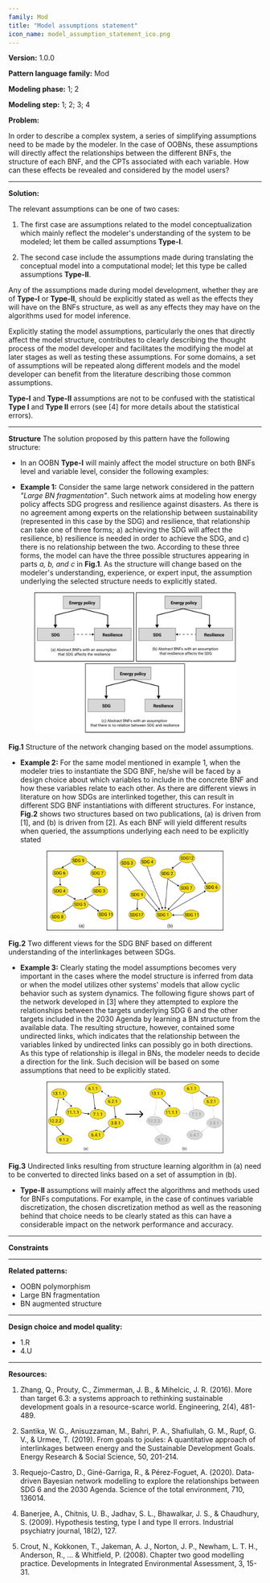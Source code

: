 ```yaml
--- 
family: Mod
title: "Model assumptions statement"
icon_name: model_assumption_statement_ico.png 
--- 
```

 
**Version:** 1.0.0

**Pattern language family:** Mod

**Modeling phase:** 1; 2

**Modeling step:** 1; 2; 3; 4

**Problem:**

In order to describe a complex system, a series of simplifying
assumptions need to be made by the modeler. In the case of OOBNs, these
assumptions will directly affect the relationships between the different
BNFs, the structure of each BNF, and the CPTs associated with each
variable. How can these effects be revealed and considered by the model
users?

***

**Solution:**

The relevant assumptions can be one of two cases:

1. The first case are assumptions related to the model
    conceptualization which mainly reflect the modeler's understanding
    of the system to be modeled; let them be called assumptions
    **Type-I**.

2. The second case include the assumptions made during translating the
    conceptual model into a computational model; let this type be called
    assumptions **Type-II**.

Any of the assumptions made during model development, whether they are
of **Type-I** or **Type-II**, should be explicitly stated as well as the
effects they will have on the BNFs structure, as well as any effects
they may have on the algorithms used for model inference.

Explicitly stating the model assumptions, particularly the ones that directly affect the model structure, contributes to clearly describing the thought process of the model developer and facilitates the modifying the model at later stages as well as testing these assumptions. For some domains, a set of assumptions will be repeated along different models and the model developer can benefit from the literature describing those common assumptions.

**Type-I** and **Type-II** assumptions are not to be confused with the statistical **Type I** and **Type II** errors (see [4] for more details about the statistical errors).

***

**Structure**
The solution proposed by this pattern have the following structure:

- In an OOBN **Type-I** will mainly affect the model structure on both
    BNFs level and variable level, consider the following examples:

- **Example 1:** Consider the same large network considered in the
    pattern *\"Large BN fragmentation\"*. Such network aims at modeling
    how energy policy affects SDG progress and resilience against
    disasters. As there is no agreement among experts on the
    relationship between sustainability (represented in this case by the
    SDG) and resilience, that relationship can take one of three
    forms; a) achieving the SDG will affect the resilience, b)
    resilience is needed in order to achieve the SDG, and c) there is no
    relationship between the two. According to these three forms, the
    model can have the three possible structures appearing in parts *a,
    b, and c* in **Fig.1**. As the structure will change
    based on the modeler's understanding, experience, or expert input,
    the assumption underlying the selected structure needs to explicitly
    stated.

<p align= "center">
<img src="./images/type1a_.png" style="width:80%">
</p>
<b>Fig.1</b> Structure of the network changing based on the model assumptions.

- **Example 2:** For the same model mentioned in example 1, when the
    modeler tries to instantiate the SDG BNF, he/she will be faced by a
    design choice about which variables to include in the concrete BNF
    and how these variables relate to each other. As there are different
    views in literature on how SDGs are interlinked together, this can
    result in different SDG BNF instantiations with different
    structures. For instance, **Fig.2** shows two structures
    based on two publications, (a) is driven from [1],
    and (b) is driven from [2]. As each BNF will yield
    different results when queried, the assumptions underlying each need
    to be explicitly stated

<p align= "center">
<img src="./images/bnf_assump_.png" style="width:70%">
</p>
<b>Fig.2</b> Two different views for the SDG BNF based on different understanding of the interlinkages between SDGs.

- **Example 3:** Clearly stating the model assumptions becomes very
    important in the cases where the model structure is inferred from
    data or when the model utilizes other systems' models that allow
    cyclic behavior such as system dynamics. The following figure shows
    part of the network developed in [3] where they
    attempted to explore the relationships between the targets
    underlying SDG 6 and the other targets included in the 2030 Agenda
    by learning a BN structure from the available data. The resulting
    structure, however, contained some undirected links, which indicates
    that the relationship between the variables linked by undirected
    links can possibly go in both directions. As this type of
    relationship is illegal in BNs, the modeler needs to decide a
    direction for the link. Such decision will be based on some
    assumptions that need to be explicitly stated.

<p align= "center">
<img src="./images/struct_learn_assump.png" style="width:70%">
</p>
<b>Fig.3</b> Undirected links resulting from structure learning algorithm in (a) need to be converted to directed links based on a set of assumption in (b).

- **Type-II** assumptions will mainly affect the algorithms and
    methods used for BNFs computations. For example, in the case of
    continues variable discretization, the chosen discretization method
    as well as the reasoning behind that choice needs to be clearly
    stated as this can have a considerable impact on the network
    performance and accuracy.

***

**Constraints**

***

**Related patterns:**

- OOBN polymorphism
- Large BN fragmentation
- BN augmented structure

***

**Design choice and model quality:**

- 1.R
- 4.U

***

**Resources:**

1. Zhang, Q., Prouty, C., Zimmerman, J. B., & Mihelcic, J. R. (2016). More than target 6.3: a systems approach to rethinking sustainable development goals in a resource-scarce world. Engineering, 2(4), 481-489.

2. Santika, W. G., Anisuzzaman, M., Bahri, P. A., Shafiullah, G. M., Rupf, G. V., & Urmee, T. (2019). From goals to joules: A quantitative approach of interlinkages between energy and the Sustainable Development Goals. Energy Research & Social Science, 50, 201-214.

3. Requejo-Castro, D., Giné-Garriga, R., & Pérez-Foguet, A. (2020). Data-driven Bayesian network modelling to explore the relationships between SDG 6 and the 2030 Agenda. Science of the total environment, 710, 136014.

4. Banerjee, A., Chitnis, U. B., Jadhav, S. L., Bhawalkar, J. S., & Chaudhury, S. (2009). Hypothesis testing, type I and type II errors. Industrial psychiatry journal, 18(2), 127.

5. Crout, N., Kokkonen, T., Jakeman, A. J., Norton, J. P., Newham, L. T. H., Anderson, R., ... & Whitfield, P. (2008). Chapter two good modelling practice. Developments in Integrated Environmental Assessment, 3, 15-31.
